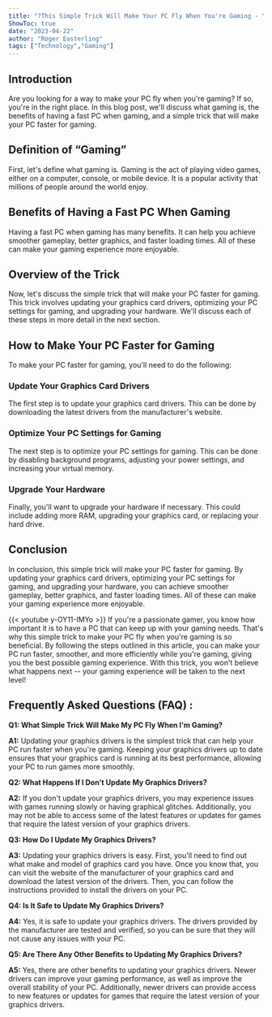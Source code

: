 ```yaml
---
title: "?This Simple Trick Will Make Your PC Fly When You're Gaming - You Won't Believe What Happens Next!"
ShowToc: true 
date: "2023-04-22"
author: "Roger Easterling" 
tags: ["Technology","Gaming"]
---
```

## Introduction
Are you looking for a way to make your PC fly when you're gaming? If so, you're in the right place. In this blog post, we'll discuss what gaming is, the benefits of having a fast PC when gaming, and a simple trick that will make your PC faster for gaming. 

## Definition of “Gaming”
First, let's define what gaming is. Gaming is the act of playing video games, either on a computer, console, or mobile device. It is a popular activity that millions of people around the world enjoy.

## Benefits of Having a Fast PC When Gaming
Having a fast PC when gaming has many benefits. It can help you achieve smoother gameplay, better graphics, and faster loading times. All of these can make your gaming experience more enjoyable.

## Overview of the Trick
Now, let's discuss the simple trick that will make your PC faster for gaming. This trick involves updating your graphics card drivers, optimizing your PC settings for gaming, and upgrading your hardware. We'll discuss each of these steps in more detail in the next section.

## How to Make Your PC Faster for Gaming
To make your PC faster for gaming, you'll need to do the following:

### Update Your Graphics Card Drivers
The first step is to update your graphics card drivers. This can be done by downloading the latest drivers from the manufacturer's website.

### Optimize Your PC Settings for Gaming
The next step is to optimize your PC settings for gaming. This can be done by disabling background programs, adjusting your power settings, and increasing your virtual memory.

### Upgrade Your Hardware
Finally, you'll want to upgrade your hardware if necessary. This could include adding more RAM, upgrading your graphics card, or replacing your hard drive.

## Conclusion
In conclusion, this simple trick will make your PC faster for gaming. By updating your graphics card drivers, optimizing your PC settings for gaming, and upgrading your hardware, you can achieve smoother gameplay, better graphics, and faster loading times. All of these can make your gaming experience more enjoyable.

{{< youtube y-OY11-IMYo >}} 
If you're a passionate gamer, you know how important it is to have a PC that can keep up with your gaming needs. That's why this simple trick to make your PC fly when you're gaming is so beneficial. By following the steps outlined in this article, you can make your PC run faster, smoother, and more efficiently while you're gaming, giving you the best possible gaming experience. With this trick, you won't believe what happens next -- your gaming experience will be taken to the next level!

## Frequently Asked Questions (FAQ) :
**Q1: What Simple Trick Will Make My PC Fly When I'm Gaming?**

**A1:** Updating your graphics drivers is the simplest trick that can help your PC run faster when you're gaming. Keeping your graphics drivers up to date ensures that your graphics card is running at its best performance, allowing your PC to run games more smoothly. 

**Q2: What Happens If I Don't Update My Graphics Drivers?**

**A2:** If you don't update your graphics drivers, you may experience issues with games running slowly or having graphical glitches. Additionally, you may not be able to access some of the latest features or updates for games that require the latest version of your graphics drivers. 

**Q3: How Do I Update My Graphics Drivers?**

**A3:** Updating your graphics drivers is easy. First, you'll need to find out what make and model of graphics card you have. Once you know that, you can visit the website of the manufacturer of your graphics card and download the latest version of the drivers. Then, you can follow the instructions provided to install the drivers on your PC. 

**Q4: Is It Safe to Update My Graphics Drivers?**

**A4:** Yes, it is safe to update your graphics drivers. The drivers provided by the manufacturer are tested and verified, so you can be sure that they will not cause any issues with your PC. 

**Q5: Are There Any Other Benefits to Updating My Graphics Drivers?**

**A5:** Yes, there are other benefits to updating your graphics drivers. Newer drivers can improve your gaming performance, as well as improve the overall stability of your PC. Additionally, newer drivers can provide access to new features or updates for games that require the latest version of your graphics drivers.




